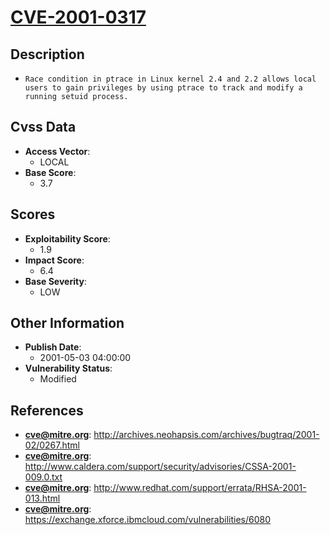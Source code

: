 
# [CVE-2001-0317](http://archives.neohapsis.com/archives/bugtraq/2001-02/0267.html)

## Description

- `Race condition in ptrace in Linux kernel 2.4 and 2.2 allows local users to gain privileges by using ptrace to track and modify a running setuid process.`

## Cvss Data

- **Access Vector**:
  - LOCAL
- **Base Score**:
  - 3.7

## Scores

- **Exploitability Score**:
  - 1.9
- **Impact Score**:
  - 6.4
- **Base Severity**:
  - LOW

## Other Information

- **Publish Date**:
  - 2001-05-03 04:00:00
- **Vulnerability Status**:
  - Modified

## References

- **cve@mitre.org**: http://archives.neohapsis.com/archives/bugtraq/2001-02/0267.html
- **cve@mitre.org**: http://www.caldera.com/support/security/advisories/CSSA-2001-009.0.txt
- **cve@mitre.org**: http://www.redhat.com/support/errata/RHSA-2001-013.html
- **cve@mitre.org**: https://exchange.xforce.ibmcloud.com/vulnerabilities/6080
